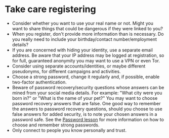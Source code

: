 [Title]: # (Take care registering)
[Order]: # (1)

# Take care registering 

*   Consider whether you want to use your real name or not. Might you want to share things that could be dangerous if they were linked to you?
*   When you register, don't provide more information than is necessary. Do you really need to include your birthday/contact number/employment details?
*   If you are concerned with hiding your identity, use a separate email address. Be aware that your IP address may be logged at registration, so for full, guaranteed anonymity you may want to use a VPN or even Tor.   
*   Consider using separate accounts/identities, or maybe different pseudonyms, for different campaigns and activities.  
*   Choose a strong password, change it regularly and, if possible, enable two-factor authentication.
*   Beware of password recovery/security questions whose answers can be mined from your social media details. For example: "What city were you born in?" or "What is the name of your pet?" You may want to choose password recovery answers that are false. One good way to remember the answers to password recovery questions, should you choose to use false answers for added security, is to note your chosen answers in a password safe. See the [Password lesson](umbrella://lesson/passwords/1) for more information on how to choose and remember strong passwords.
*   Only connect to people you know personally and trust.
